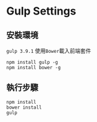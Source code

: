 # Gulp Settings

## 安裝環境

`gulp 3.9.1`
使用`Bower`載入前端套件

```env
npm install gulp -g
npm install bower -g
```

## 執行步驟

```process
npm install
bower install
gulp
```